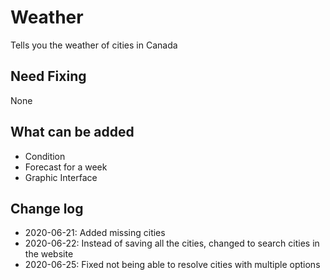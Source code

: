 # Weather
 Tells you the weather of cities in Canada

<h2>Need Fixing</h2> 
<p>None</p>

<h2>What can be added</h2>

<ul>
 <li>Condition</li>
 <li>Forecast for a week</li>
 <li>Graphic Interface</li>
</ul>

<h2>Change log</h2>
<ul>
 <li>2020-06-21: Added missing cities</li>
 <li>2020-06-22: Instead of saving all the cities, changed to search cities in the website</li>
 <li>2020-06-25: Fixed not being able to resolve cities with multiple options
</ul>
